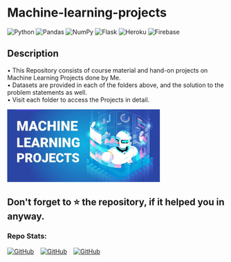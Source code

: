 # Machine-learning-projects

<img alt="Python" src="https://img.shields.io/badge/python%20-%2314354C.svg?&style=for-the-badge&logo=python&logoColor=white" /> <img alt="Pandas" src="https://img.shields.io/badge/pandas%20-%23150458.svg?&style=for-the-badge&logo=pandas&logoColor=white" /> <img alt="NumPy" src="https://img.shields.io/badge/numpy%20-%23013243.svg?&style=for-the-badge&logo=numpy&logoColor=white" /> <img alt="Flask" src="https://img.shields.io/badge/flask%20-%23000.svg?&style=for-the-badge&logo=flask&logoColor=white" /> <img alt="Heroku" src="https://img.shields.io/badge/heroku%20-%23430098.svg?&style=for-the-badge&logo=heroku&logoColor=white" />	<img alt="Firebase" src="https://img.shields.io/badge/firebase%20-%23039BE5.svg?&style=for-the-badge&logo=firebase" />


## Description
• This Repository consists of course material and hand-on projects on Machine Learning Projects done by Me.\
• Datasets are provided in each of the folders above, and the solution to the problem statements as well.\
• Visit each folder to access the Projects in detail.




<img src="https://github.com/RIT-MESH/Machine-learning-projects/blob/main/Machine%20Learning%20Project.jpg" alt="Landing Page" height="40%" width="70%" />

## Don't forget to ⭐ the repository, if it helped you in anyway.

### Repo Stats:
[![GitHub](https://img.shields.io/github/followers/RIT-MESH?style=social)](https://github.com/RIT-MESH)  &ensp;  [![GitHub](https://img.shields.io/github/stars/RIT-MESH/Deep-Learning-Projects?style=social)](https://github.com/RIT-MESH/Machine-learning-projects)  &ensp;  [![GitHub](https://img.shields.io/github/forks/RIT-MESH/Machine-learning-projects?style=social)](https://github.com/RIT-MESH/Machine-learning-projects)
